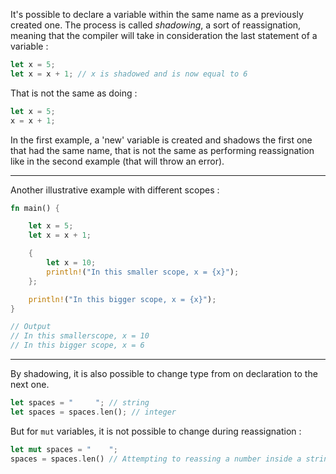 It's possible to declare a variable within the same name as a previously created one.
The process is called *shadowing*, a sort of reassignation, meaning that the compiler will take in consideration the last statement of a variable :

```rust
let x = 5;
let x = x + 1; // x is shadowed and is now equal to 6
```

That is not the same as doing :

```rust
let x = 5;
x = x + 1;
```

In the first example, a 'new' variable is created and shadows the first one that had the same name, that is not the same as performing reassignation like
in the second example (that will throw an error).

---

Another illustrative example with different scopes :

```rust
fn main() {

    let x = 5;
    let x = x + 1;

    {
        let x = 10;
        println!("In this smaller scope, x = {x}");
    };

    println!("In this bigger scope, x = {x}");
}

// Output
// In this smallerscope, x = 10
// In this bigger scope, x = 6
```

---

By shadowing, it is also possible to change type from on declaration to the next one.

```rust
let spaces = "     "; // string
let spaces = spaces.len(); // integer
```

But for `mut` variables, it is not possible to change during reassignation :

```rust
let mut spaces = "    ";
spaces = spaces.len() // Attempting to reassing a number inside a string type variable (ERROR)
```
